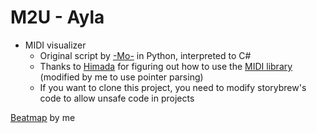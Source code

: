 # M2U - Ayla
- MIDI visualizer
  - Original script by [-Mo-](http://github.com/TheMoMan/osu.storyboards/tree/master/Ayla) in Python, interpreted to C#
  - Thanks to [Himada](http://osu.ppy.sh/u/10959366) for figuring out how to use the [MIDI library](http://github.com/davidluzgouveia/midi-parser) (modified by me to use pointer parsing)
  - If you want to clone this project, you need to modify storybrew's code to allow unsafe code in projects

[Beatmap](http://osu.ppy.sh/s/1976110) by me